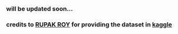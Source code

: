 ### will be updated soon...
### credits to [RUPAK ROY](https://www.kaggle.com/rupakroy) for providing the dataset in  [kaggle](https://www.kaggle.com/datasets/rupakroy/online-payments-fraud-detection-dataset/data)


